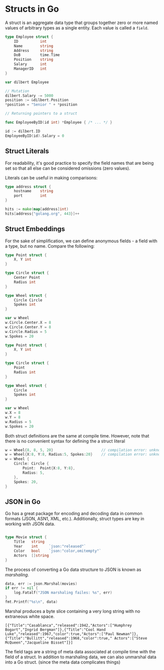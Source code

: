 # Structs in Go

A struct is an aggregate data type that groups together zero or more named values of arbitrary types as a single entity. Each value is called a `field`.

```go
type Employee struct {
    ID          int
    Name        string
    Address     string
    DoB         time.Time
    Position    string
    Salary      int
    ManagerID   int
}

var dilbert Employee

// Mutation
dilbert.Salary -= 5000
position := &dilbert.Position
*position = "Senior " + *position

// Returning pointers to a struct

func EmployeeByID(id int) *Employee { /* ... */ }

id := dilbert.ID
EmployeeByID(id).Salary = 0
```

## Struct Literals

For readability, it's good practice to specify the field names that are being set so that all else can be considered omissions (zero values).

Literals can be useful in making comparisons:

```go
type address struct {
    hostname    string
    port        int
}

hits := make(map[address]int)
hits[address{"golang.org", 443}]++
```

## Struct Embeddings

For the sake of simplification, we can define anonymous fields - a field with a type, but no name. Compare the following:

```go
type Point struct {
    X, Y int
}

type Circle struct {
    Center Point
    Radius int
}

type Wheel struct {
    Circle Circle
    Spokes int
}

var w Wheel
w.Circle.Center.X = 8
w.Circle.Center.Y = 8
w.Circle.Radius = 5
w.Spokes = 20
```

```go
type Point struct {
    X, Y int
}

type Circle struct {
    Point
    Radius int
}

type Wheel struct {
    Circle
    Spokes int
}

var w Wheel
w.X = 8
w.Y = 8
w.Radius = 5
w.Spokes = 20
```

Both struct definitions are the same at compile time. However, note that there is no convenient syntax for defining the a struct literal

```go
w = Wheel{8, 8, 5, 20}                      // compilation error: unknown fields
w = Wheel{X:8, Y:8, Radius:5, Spokes:20}    // compilation error: unknown fields
w = Wheel {
    Circle: Circle {
        Point:  Point{X:8, Y:8},
        Radius: 5,
    },
    Spokes: 20,
}
```

## JSON in Go

Go has a great package for encoding and decoding data in common formats (JSON, ASN1, XML, etc.). Additionally, struct types are key in working with JSON data.
```go

type Movie struct {
    Title   string
    Year    int     `json:"released"`
    Color   bool    `json:"color,omitempty"`
    Actors  []string
}
```
The process of converting a Go data structure to JSON is known as *marshaling*. 
```go
data, err := json.Marshal(movies)
if err != nil {
    log.Fatalf("JSON marshaling failes: %s", err)
}
fmt.Printf("%s\n", data)
```
Marshal produces a byte slice containing a very long string with no extraneous white space.
```
[{"Title":"Casablanca","released":1942,"Actors":["Humphrey Bogart","Ingrid Bergman"]},{"Title":"Cool Hand Luke","released":1967,"color":true,"Actors":["Paul Newman"]},{"Title":"Bullitt","released":1968,"color":true," Actors":["Steve McQueen","Jacqueline Bisset"]}]
```
The field tags are a string of meta data associated at compile time with the field of a struct. In addition to marshaling data, we can also unmarshal data into a Go struct. (since the meta data complicates things)
